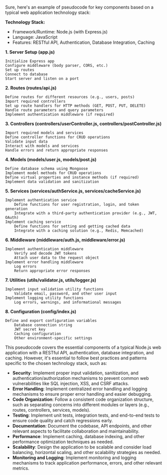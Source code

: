 Sure, here's an example of pseudocode for key components based on a typical web application technology stack:

**Technology Stack:**
- Framework/Runtime: Node.js (with Express.js)
- Language: JavaScript
- Features: RESTful API, Authentication, Database Integration, Caching

**1. Server Setup (app.js)**
```
Initialize Express app
Configure middleware (body parser, CORS, etc.)
Set up routes
Connect to database
Start server and listen on a port
```

**2. Routes (routes/api.js)**
```
Define routes for different resources (e.g., users, posts)
Import required controllers
Set up route handlers for HTTP methods (GET, POST, PUT, DELETE)
Handle route parameters and query parameters
Implement authentication middleware (if required)
```

**3. Controllers (controllers/userController.js, controllers/postController.js)**
```
Import required models and services
Define controller functions for CRUD operations
Validate input data
Interact with models and services
Handle errors and return appropriate responses
```

**4. Models (models/user.js, models/post.js)**
```
Define database schema using Mongoose
Implement model methods for CRUD operations
Define virtual properties and instance methods (if required)
Implement data validation and sanitization
```

**5. Services (services/authService.js, services/cacheService.js)**
```
Implement authentication service
    Define functions for user registration, login, and token generation
    Integrate with a third-party authentication provider (e.g., JWT, OAuth)
Implement caching service
    Define functions for setting and getting cached data
    Integrate with a caching solution (e.g., Redis, Memcached)
```

**6. Middleware (middleware/auth.js, middleware/error.js)**
```
Implement authentication middleware
    Verify and decode JWT tokens
    Attach user data to the request object
Implement error handling middleware
    Log errors
    Return appropriate error responses
```

**7. Utilities (utils/validator.js, utils/logger.js)**
```
Implement input validation utility functions
    Validate email, password, and other user input
Implement logging utility functions
    Log errors, warnings, and informational messages
```

**8. Configuration (config/index.js)**
```
Define and export configuration variables
    Database connection string
    JWT secret key
    Caching configuration
    Other environment-specific settings
```

This pseudocode covers the essential components of a typical Node.js web application with a RESTful API, authentication, database integration, and caching. However, it's essential to follow best practices and patterns specific to the chosen technology stack, such as:

- **Security**: Implement proper input validation, sanitization, and authentication/authorization mechanisms to prevent common web vulnerabilities like SQL injection, XSS, and CSRF attacks.
- **Error Handling**: Implement centralized error handling and logging mechanisms to ensure proper error handling and easier debugging.
- **Code Organization**: Follow a consistent code organization structure, such as separating concerns into different modules or layers (e.g., routes, controllers, services, models).
- **Testing**: Implement unit tests, integration tests, and end-to-end tests to ensure code quality and catch regressions early.
- **Documentation**: Document the codebase, API endpoints, and other relevant aspects to facilitate collaboration and maintainability.
- **Performance**: Implement caching, database indexing, and other performance optimization techniques as needed.
- **Scalability**: Design the application to be scalable and consider load balancing, horizontal scaling, and other scalability strategies as needed.
- **Monitoring and Logging**: Implement monitoring and logging mechanisms to track application performance, errors, and other relevant metrics.